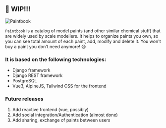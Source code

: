 ## 🚧 WIP!!!

![Paintbook](https://raw.githubusercontent.com/spaut33/modelpaints/master/design/logo.svg)

`Paintbook` is a catalog of model paints (and other similar chemical stuff) that are widely used by scale modellers. It helps to organize paints you own, so you can see total amount of each paint, add, modify and delete it. 
You won't buy a paint you don't need anymore! 😆

### It is based on the following technologies:

- Django framework
- Django REST framework
- PostgreSQL
- Vue3, AlpineJS, Tailwind CSS for the frontend

### Future releases

1. Add reactive frontend (vue, possibly)
2. Add social integration/Authentication (almost done)
3. Add sharing, exchange of paints between users
